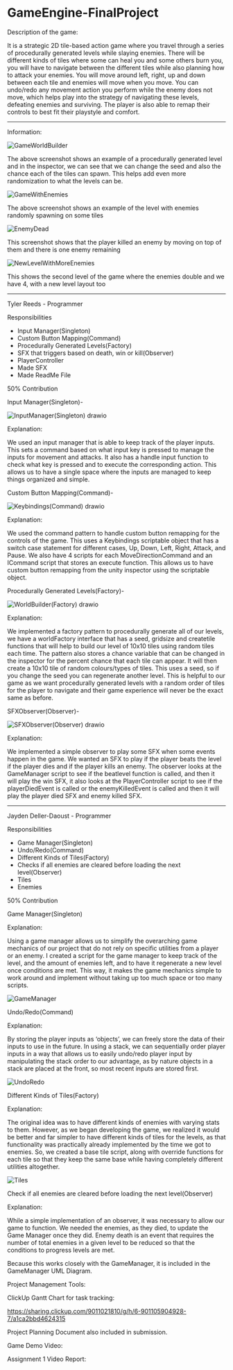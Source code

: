 # GameEngine-FinalProject

Description of the game:

It is a strategic 2D tile-based action game where you travel through a series of procedurally generated levels while slaying enemies. There will be different kinds of tiles where some can heal you and some others burn you, you will have to navigate between the different tiles while also planning how to attack your enemies.  You will move around left, right, up and down between each tile and enemies will move when you move. You can undo/redo any movement action you perform while the enemy does not move, which helps play into the strategy of navigating these levels, defeating enemies and surviving. The player is also able to remap their controls to best fit their playstyle and comfort. 

------

Information: 

![GameWorldBuilder](https://github.com/user-attachments/assets/758254c6-4e61-4cf9-8ece-19b921792bb6)

The above screenshot shows an example of a procedurally generated level and in the inspector, we can see that we can change the seed and also the chance each of the tiles can spawn. This helps add even more randomization to what the levels can be. 

![GameWithEnemies](https://github.com/user-attachments/assets/6ba67168-67d8-464a-8982-6feb4129f191)

The above screenshot shows an example of the level with enemies randomly spawning on some tiles 

![EnemyDead](https://github.com/user-attachments/assets/2fc8df02-0a49-4685-9678-a1d5f940c588)

This screenshot shows that the player killed an enemy by moving on top of them and there is one enemy remaining

![NewLevelWithMoreEnemies](https://github.com/user-attachments/assets/ea24e118-0f53-4c15-ac49-e43e98a6110f)

This shows the second level of the game where the enemies double and we have 4, with a new level layout too

------

Tyler Reeds - Programmer

Responsibilities 
- Input Manager(Singleton)
- Custom Button Mapping(Command)
- Procedurally Generated Levels(Factory)
- SFX that triggers based on death, win or kill(Observer)
- PlayerController
- Made SFX
- Made ReadMe File 

50% Contribution

Input Manager(Singleton)- 

![InputManager(Singleton) drawio](https://github.com/user-attachments/assets/e993e304-b95f-4743-bb9f-2b733c47486e)

Explanation: 

We used an input manager that is able to keep track of the player inputs. This sets a command based on what input key is pressed to manage the inputs for movement and attacks. It also has a handle input function to check what key is pressed and to execute the corresponding action. This allows us to have a single space where the inputs are managed to keep things organized and simple. 

Custom Button Mapping(Command)-

![Keybindings(Command) drawio](https://github.com/user-attachments/assets/3aaab762-c401-46c1-9ab1-b058060d693b)

Explanation:

We used the command pattern to handle custom button remapping for the controls of the game. This uses a Keybindings scriptable object that has a switch case statement for different cases, Up, Down, Left, Right, Attack, and Pause. We also have 4 scripts for each MoveDirectionCommand and an ICommand script that stores an execute function. This allows us to have custom button remapping from the unity inspector using the scriptable object. 

Procedurally Generated Levels(Factory)-

![WorldBuilder(Factory) drawio](https://github.com/user-attachments/assets/dfec4358-1cca-4e73-9617-2db8c1da99ce)

Explanation:

We implemented a factory pattern to procedurally generate all of our levels, we have a worldFactory interface that has a seed, gridsize and createtile functions that will help to build our level of 10x10 tiles using random tiles each time. The pattern also stores a chance variable that can be changed in the inspector for the percent chance that each tile can appear. It will then create a 10x10 tile of random colours/types of tiles. This uses a seed, so if you change the seed you can regenerate another level. This is helpful to our game as we want procedurally generated levels with a random order of tiles for the player to navigate and their game experience will never be the exact same as before. 

SFXObserver(Observer)- 

![SFXObserver(Observer) drawio](https://github.com/user-attachments/assets/c57cfcb0-c38b-4f14-a89d-53a36f6b5b9c)

Explanation:

We implemented a simple observer to play some SFX when some events happen in the game. We wanted an SFX to play if the player beats the level if the player dies and if the player kills an enemy. The observer looks at the GameManager script  to see if the beatlevel function is called, and then it will play the win SFX, it also looks at the PlayerController script to see if the playerDiedEvent is called or the enemyKilledEvent is called and then it will play the player died SFX and enemy killed SFX. 

------

Jayden Deller-Daoust - Programmer

Responsibilities 
- Game Manager(Singleton)
- Undo/Redo(Command)
- Different Kinds of Tiles(Factory)
- Checks if all enemies are cleared before loading the next level(Observer)
- Tiles
- Enemies 

50% Contribution

Game Manager(Singleton)

Explanation: 

Using a game manager allows us to simplify the overarching game mechanics of our project that do not rely on specific utilities from a player or an enemy. I created a script for the game manager to keep track of the level, and the amount of enemies left, and to have it regenerate a new level once conditions are met. This way, it makes the game mechanics simple to work around and implement without taking up too much space or too many scripts.

![GameManager](https://github.com/user-attachments/assets/1cdd3268-553c-4c25-ab1e-174d6354346a)

Undo/Redo(Command)

Explanation:

By storing the player inputs as ‘objects’, we can freely store the data of their inputs to use in the future. In using a stack, we can sequentially order player inputs in a way that allows us to easily undo/redo player input by manipulating the stack order to our advantage, as by nature objects in a stack are placed at the front, so most recent inputs are stored first.

![UndoRedo](https://github.com/user-attachments/assets/5ae3608a-353f-4b22-bd37-d1945152b5e0)

Different Kinds of Tiles(Factory)

Explanation:

The original idea was to have different kinds of enemies with varying stats to them. However, as we began developing the game, we realized it would be better and far simpler to have different kinds of tiles for the levels, as that functionality was practically already implemented by the time we got to enemies. So, we created a base tile script, along with override functions for each tile so that they keep the same base while having completely different utilities altogether.

![Tiles](https://github.com/user-attachments/assets/1582dfd3-455b-48db-b49d-719faffe5618)

Check if all enemies are cleared before loading the next level(Observer)

Explanation: 

While a simple implementation of an observer, it was necessary to allow our game to function. We needed the enemies, as they died, to update the Game Manager once they did. Enemy death is an event that requires the number of total enemies in a given level to be reduced so that the conditions to progress levels are met.

Because this works closely with the GameManager, it is included in the GameManager UML Diagram.

Project Management Tools: 

ClickUp Gantt Chart for task tracking:

https://sharing.clickup.com/9011021810/g/h/6-901105904928-7/a1ca2bbd4624315

Project Planning Document also included in submission.

Game Demo Video:



Assignment 1 Video Report: 


